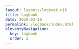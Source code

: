```yaml
---
layout: layouts/logbook.njk
title: Logbook
date: 2020-03-10
permalink: /logbook/index.html
eleventyNavigation:
  key: logbook
  order: 2
---
```

